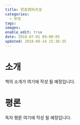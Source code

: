 ```yaml
---
title: 恐龙百科大全
categories:
  - 中文
tags:
images:
enable_edit: true
date: 2018-07-01 09:00:05
updated: 2018-08-14 15:36:35
---
```

# 소개
책의 소개가 여기에 작성 될 예정입니다.

# 평론
독자 평론 여기에 작성 될 예정입니다.
